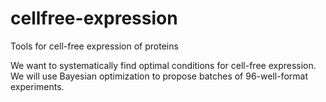 # cellfree-expression
Tools for cell-free expression of proteins

We want to systematically find optimal conditions for cell-free expression.
We will use Bayesian optimization to propose batches of 96-well-format experiments.

